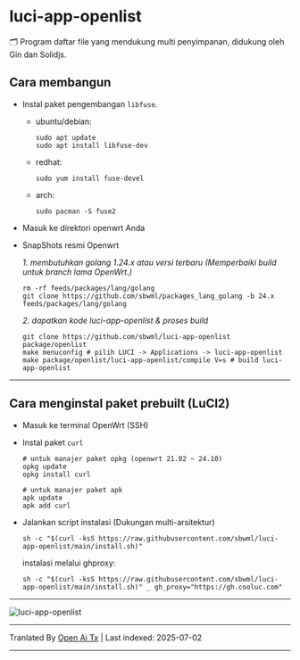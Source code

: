 # luci-app-openlist

🗂️ Program daftar file yang mendukung multi penyimpanan, didukung oleh Gin dan Solidjs.

## Cara membangun

- Instal paket pengembangan `libfuse`.

  - ubuntu/debian:
    ```shell
    sudo apt update
    sudo apt install libfuse-dev
    ```

  - redhat:
    ```shell
    sudo yum install fuse-devel
    ```

  - arch:
    ```shell
    sudo pacman -S fuse2
    ```

- Masuk ke direktori openwrt Anda

- SnapShots resmi Openwrt

  *1. membutuhkan golang 1.24.x atau versi terbaru (Memperbaiki build untuk branch lama OpenWrt.)*
  ```shell
  rm -rf feeds/packages/lang/golang
  git clone https://github.com/sbwml/packages_lang_golang -b 24.x feeds/packages/lang/golang
  ```

  *2. dapatkan kode luci-app-openlist & proses build*
  ```shell
  git clone https://github.com/sbwml/luci-app-openlist package/openlist
  make menuconfig # pilih LUCI -> Applications -> luci-app-openlist
  make package/openlist/luci-app-openlist/compile V=s # build luci-app-openlist
  ```

--------------

## Cara menginstal paket prebuilt (LuCI2)

- Masuk ke terminal OpenWrt (SSH)

- Instal paket `curl`
  ```shell
  # untuk manajer paket opkg (openwrt 21.02 ~ 24.10)
  opkg update
  opkg install curl
  
  # untuk manajer paket apk
  apk update
  apk add curl
  ```

- Jalankan script instalasi (Dukungan multi-arsitektur)
  ```shell
  sh -c "$(curl -ksS https://raw.githubusercontent.com/sbwml/luci-app-openlist/main/install.sh)"
  ```

  instalasi melalui ghproxy:
  ```shell
  sh -c "$(curl -ksS https://raw.githubusercontent.com/sbwml/luci-app-openlist/main/install.sh)" _ gh_proxy="https://gh.cooluc.com"
  ```

--------------

![luci-app-openlist](https://github.com/user-attachments/assets/50d8ee3a-e589-4285-922a-40c82f96b9f5)


---

Tranlated By [Open Ai Tx](https://github.com/OpenAiTx/OpenAiTx) | Last indexed: 2025-07-02

---